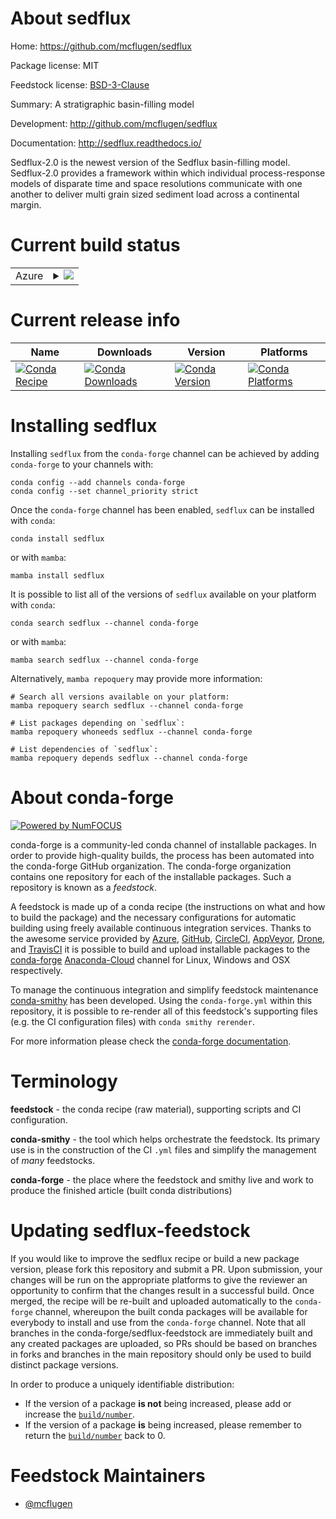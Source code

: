 About sedflux
=============

Home: https://github.com/mcflugen/sedflux

Package license: MIT

Feedstock license: [BSD-3-Clause](https://github.com/conda-forge/sedflux-feedstock/blob/main/LICENSE.txt)

Summary: A stratigraphic basin-filling model

Development: http://github.com/mcflugen/sedflux

Documentation: http://sedflux.readthedocs.io/

Sedflux-2.0 is the newest version of the Sedflux basin-filling
model. Sedflux-2.0 provides a framework within which individual
process-response models of disparate time and space resolutions
communicate with one another to deliver multi grain sized
sediment load across a continental margin.


Current build status
====================


<table>
    
  <tr>
    <td>Azure</td>
    <td>
      <details>
        <summary>
          <a href="https://dev.azure.com/conda-forge/feedstock-builds/_build/latest?definitionId=1896&branchName=main">
            <img src="https://dev.azure.com/conda-forge/feedstock-builds/_apis/build/status/sedflux-feedstock?branchName=main">
          </a>
        </summary>
        <table>
          <thead><tr><th>Variant</th><th>Status</th></tr></thead>
          <tbody><tr>
              <td>linux_64</td>
              <td>
                <a href="https://dev.azure.com/conda-forge/feedstock-builds/_build/latest?definitionId=1896&branchName=main">
                  <img src="https://dev.azure.com/conda-forge/feedstock-builds/_apis/build/status/sedflux-feedstock?branchName=main&jobName=linux&configuration=linux_64_" alt="variant">
                </a>
              </td>
            </tr><tr>
              <td>osx_64</td>
              <td>
                <a href="https://dev.azure.com/conda-forge/feedstock-builds/_build/latest?definitionId=1896&branchName=main">
                  <img src="https://dev.azure.com/conda-forge/feedstock-builds/_apis/build/status/sedflux-feedstock?branchName=main&jobName=osx&configuration=osx_64_" alt="variant">
                </a>
              </td>
            </tr><tr>
              <td>osx_arm64</td>
              <td>
                <a href="https://dev.azure.com/conda-forge/feedstock-builds/_build/latest?definitionId=1896&branchName=main">
                  <img src="https://dev.azure.com/conda-forge/feedstock-builds/_apis/build/status/sedflux-feedstock?branchName=main&jobName=osx&configuration=osx_arm64_" alt="variant">
                </a>
              </td>
            </tr>
          </tbody>
        </table>
      </details>
    </td>
  </tr>
</table>

Current release info
====================

| Name | Downloads | Version | Platforms |
| --- | --- | --- | --- |
| [![Conda Recipe](https://img.shields.io/badge/recipe-sedflux-green.svg)](https://anaconda.org/conda-forge/sedflux) | [![Conda Downloads](https://img.shields.io/conda/dn/conda-forge/sedflux.svg)](https://anaconda.org/conda-forge/sedflux) | [![Conda Version](https://img.shields.io/conda/vn/conda-forge/sedflux.svg)](https://anaconda.org/conda-forge/sedflux) | [![Conda Platforms](https://img.shields.io/conda/pn/conda-forge/sedflux.svg)](https://anaconda.org/conda-forge/sedflux) |

Installing sedflux
==================

Installing `sedflux` from the `conda-forge` channel can be achieved by adding `conda-forge` to your channels with:

```
conda config --add channels conda-forge
conda config --set channel_priority strict
```

Once the `conda-forge` channel has been enabled, `sedflux` can be installed with `conda`:

```
conda install sedflux
```

or with `mamba`:

```
mamba install sedflux
```

It is possible to list all of the versions of `sedflux` available on your platform with `conda`:

```
conda search sedflux --channel conda-forge
```

or with `mamba`:

```
mamba search sedflux --channel conda-forge
```

Alternatively, `mamba repoquery` may provide more information:

```
# Search all versions available on your platform:
mamba repoquery search sedflux --channel conda-forge

# List packages depending on `sedflux`:
mamba repoquery whoneeds sedflux --channel conda-forge

# List dependencies of `sedflux`:
mamba repoquery depends sedflux --channel conda-forge
```


About conda-forge
=================

[![Powered by
NumFOCUS](https://img.shields.io/badge/powered%20by-NumFOCUS-orange.svg?style=flat&colorA=E1523D&colorB=007D8A)](https://numfocus.org)

conda-forge is a community-led conda channel of installable packages.
In order to provide high-quality builds, the process has been automated into the
conda-forge GitHub organization. The conda-forge organization contains one repository
for each of the installable packages. Such a repository is known as a *feedstock*.

A feedstock is made up of a conda recipe (the instructions on what and how to build
the package) and the necessary configurations for automatic building using freely
available continuous integration services. Thanks to the awesome service provided by
[Azure](https://azure.microsoft.com/en-us/services/devops/), [GitHub](https://github.com/),
[CircleCI](https://circleci.com/), [AppVeyor](https://www.appveyor.com/),
[Drone](https://cloud.drone.io/welcome), and [TravisCI](https://travis-ci.com/)
it is possible to build and upload installable packages to the
[conda-forge](https://anaconda.org/conda-forge) [Anaconda-Cloud](https://anaconda.org/)
channel for Linux, Windows and OSX respectively.

To manage the continuous integration and simplify feedstock maintenance
[conda-smithy](https://github.com/conda-forge/conda-smithy) has been developed.
Using the ``conda-forge.yml`` within this repository, it is possible to re-render all of
this feedstock's supporting files (e.g. the CI configuration files) with ``conda smithy rerender``.

For more information please check the [conda-forge documentation](https://conda-forge.org/docs/).

Terminology
===========

**feedstock** - the conda recipe (raw material), supporting scripts and CI configuration.

**conda-smithy** - the tool which helps orchestrate the feedstock.
                   Its primary use is in the construction of the CI ``.yml`` files
                   and simplify the management of *many* feedstocks.

**conda-forge** - the place where the feedstock and smithy live and work to
                  produce the finished article (built conda distributions)


Updating sedflux-feedstock
==========================

If you would like to improve the sedflux recipe or build a new
package version, please fork this repository and submit a PR. Upon submission,
your changes will be run on the appropriate platforms to give the reviewer an
opportunity to confirm that the changes result in a successful build. Once
merged, the recipe will be re-built and uploaded automatically to the
`conda-forge` channel, whereupon the built conda packages will be available for
everybody to install and use from the `conda-forge` channel.
Note that all branches in the conda-forge/sedflux-feedstock are
immediately built and any created packages are uploaded, so PRs should be based
on branches in forks and branches in the main repository should only be used to
build distinct package versions.

In order to produce a uniquely identifiable distribution:
 * If the version of a package **is not** being increased, please add or increase
   the [``build/number``](https://docs.conda.io/projects/conda-build/en/latest/resources/define-metadata.html#build-number-and-string).
 * If the version of a package **is** being increased, please remember to return
   the [``build/number``](https://docs.conda.io/projects/conda-build/en/latest/resources/define-metadata.html#build-number-and-string)
   back to 0.

Feedstock Maintainers
=====================

* [@mcflugen](https://github.com/mcflugen/)

